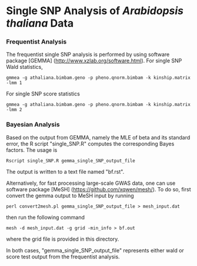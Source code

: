 # Single SNP Analysis of *Arabidopsis thaliana* Data


### Frequentist Analysis

The frequentist single SNP analysis is performed by using software package [GEMMA] (http://www.xzlab.org/software.html). For single SNP Wald statistics,
```
gmmea -g athaliana.bimbam.geno -p pheno.qnorm.bimbam -k kinship.matrix -lmm 1
```

For single SNP score statistics
```
gmmea -g athaliana.bimbam.geno -p pheno.qnorm.bimbam -k kinship.matrix -lmm 2
```




### Bayesian Analysis

Based on the output from GEMMA, namely the MLE of beta and its standard error, the R script "single_SNP.R" computes the corresponding Bayes factors. The usage is 
```
Rscript single_SNP.R gemma_single_SNP_output_file
```
The output is written to a text file named "bf.rst".

Alternatively, for fast processing large-scale GWAS data, one can use software package [MeSH] (https://github.com/xqwen/mesh/). To do so, first convert the gemma output to MeSH input by running
```
perl convert2mesh.pl gemma_single_SNP_output_file > mesh_input.dat
```
then run the following command
```
mesh -d mesh_input.dat -g grid -min_info > bf.out
```
where the grid file is provided in this directory.

In both cases, "gemma_single_SNP_output_file" represents either wald or score test output from the frequentist analysis.

 
 



